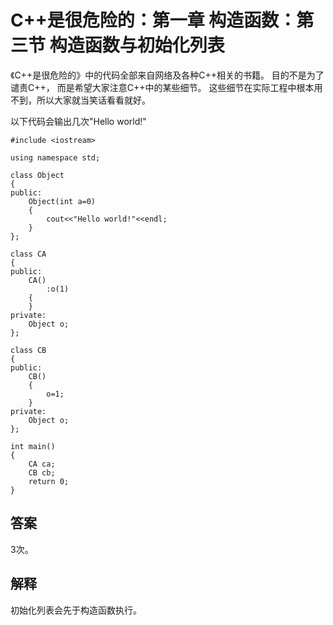 # C++是很危险的：第一章 构造函数：第三节 构造函数与初始化列表

《C++是很危险的》中的代码全部来自网络及各种C++相关的书籍。
目的不是为了谴责C++，
而是希望大家注意C++中的某些细节。
这些细节在实际工程中根本用不到，所以大家就当笑话看看就好。

以下代码会输出几次"Hello world!"

    #include <iostream>

    using namespace std;

    class Object
    {
    public:
        Object(int a=0)
        {
            cout<<"Hello world!"<<endl;
        }
    };

    class CA
    {
    public:
        CA()
            :o(1)
        {
        }
    private:
        Object o;
    };

    class CB
    {
    public:
        CB()
        {
            o=1;
        }
    private:
        Object o;
    };

    int main()
    {
        CA ca;
        CB cb;
        return 0;
    }

## 答案

3次。

## 解释

初始化列表会先于构造函数执行。
